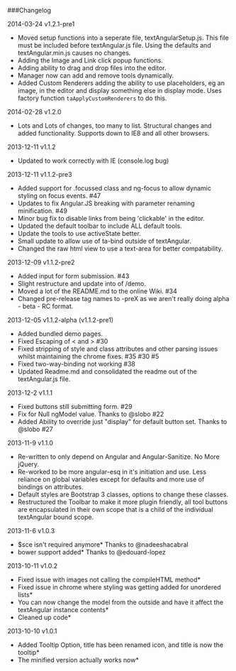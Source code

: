 ###Changelog

2014-03-24 v1.2.1-pre1

- Moved setup functions into a seperate file, textAngularSetup.js. This file must be included before textAngular.js file. Using the defaults and textAngular.min.js causes no changes.
- Adding the Image and Link click popup functions.
- Adding ability to drag and drop files into the editor.
- Manager now can add and remove tools dynamically.
- Added Custom Renderers adding the ability to use placeholders, eg an image, in the editor and display something else in display mode. Uses factory function `taApplyCustomRenderers` to do this.

2014-02-28 v1.2.0

- Lots and Lots of changes, too many to list. Structural changes and added functionality. Supports down to IE8 and all other browsers.

2013-12-11 v1.1.2

- Updated to work correctly with IE (console.log bug)

2013-12-11 v1.1.2-pre3

- Added support for .focussed class and ng-focus to allow dynamic styling on focus events. #47
- Updates to fix Angular.JS breaking with parameter renaming minification. #49
- Minor bug fix to disable links from being 'clickable' in the editor.
- Updated the default toolbar to include ALL default tools.
- Update the tools to use activeState better.
- Small update to allow use of ta-bind outside of textAngular.
- Changed the raw html view to use a text-area for better compatability.

2013-12-09 v1.1.2-pre2

- Added input for form submission. #43
- Slight restructure and update into of /demo.
- Moved a lot of the README.md to the online Wiki. #34
- Changed pre-release tag names to -preX as we aren't really doing alpha - beta - RC format.

2013-12-05 v1.1.2-alpha (v1.1.2-pre1)

- Added bundled demo pages.
- Fixed Escaping of < and > #30
- Fixed stripping of style and class attributes and other parsing issues whilst maintaining the chrome fixes. #35 #30 #5
- Fixed two-way-binding not working #38
- Updated Readme.md and consolidated the readme out of the textAngular.js file.

2013-12-2 v1.1.1

- Fixed buttons still submitting form. #29
- Fix for Null ngModel value. Thanks to @slobo #22
- Added Ability to override just "display" for default button set. Thanks to @slobo #27

2013-11-9 v1.1.0

- Re-written to only depend on Angular and Angular-Sanitize. No More jQuery.
- Re-worked to be more angular-esq in it's initiation and use. Less reliance on global variables except for defaults and more use of bindings on attributes.
- Default styles are Bootstrap 3 classes, options to change these classes.
- Restructured the Toolbar to make it more plugin friendly, all tool buttons are encapsulated in their own scope that is a child of the individual textAngular bound scope.

2013-11-6 v1.0.3

- $sce isn't required anymore* Thanks to @nadeeshacabral
- bower support added* Thanks to @edouard-lopez

2013-10-11 v1.0.2

- Fixed issue with images not calling the compileHTML method*
- Fixed issue in chrome where styling was getting added for unordered lists*
- You can now change the model from the outside and have it affect the textAngular instance contents*
- Cleaned up code*

2013-10-10 v1.0.1 

- Added Tooltip Option, title has been renamed icon, and title is now the tooltip*
- The minified version actually works now*
